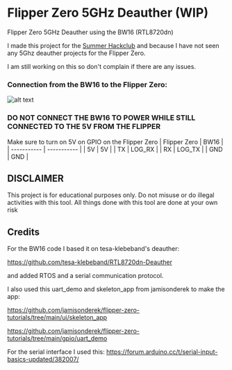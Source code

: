 # Flipper Zero 5GHz Deauther (WIP)
Flipper Zero 5GHz Deauther using the BW16 (RTL8720dn)

I made this project for the [Summer Hackclub](https://summer.hack.club/bc1) and because I have not seen any 5Ghz deauther projects for the Flipper Zero.

I am still working on this so don't complain if there are any issues.

### Connection from the BW16 to the Flipper Zero:

![alt text](https://www.amebaiot.com/wp-content/uploads/2022/07/bw16_typec/P2.png)

### DO NOT CONNECT THE BW16 TO POWER WHILE STILL CONNECTED TO THE 5V FROM THE FLIPPER
Make sure to turn on 5V on GPIO on the Flipper Zero
| Flipper Zero | BW16 |
| ----------- | ----------- |
| 5V | 5V |
| TX | LOG_RX | 
| RX | LOG_TX | 
| GND | GND | 

## DISCLAIMER
This project is for educational purposes only. Do not misuse or do illegal activities with this tool. All things done with this tool are done at your own risk


## Credits
For the BW16 code I based it on tesa-klebeband's deauther:

https://github.com/tesa-klebeband/RTL8720dn-Deauther

and added RTOS and a serial communication protocol.


I also used this uart_demo and skeleton_app from jamisonderek to make the app:

https://github.com/jamisonderek/flipper-zero-tutorials/tree/main/ui/skeleton_app

https://github.com/jamisonderek/flipper-zero-tutorials/tree/main/gpio/uart_demo

For the serial interface I used this:
https://forum.arduino.cc/t/serial-input-basics-updated/382007/
